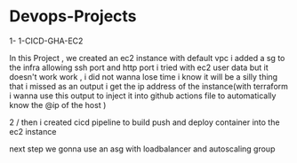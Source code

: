 # Devops-Projects


1- 1-CICD-GHA-EC2

In this Project , we created an ec2 instance with default vpc
i added a sg to the infra
allowing ssh port and http port
i tried with ec2 user data but it doesn't work work , i did not wanna lose time i know it will be a silly thing that i missed 
as an output i get the ip address of the instance(with terraform i wanna use this output to inject it into github actions file to automatically know the @ip of the host )

2 / then i created cicd pipeline to build push and deploy container into the ec2 instance 

next step we gonna use an asg with loadbalancer and autoscaling group

